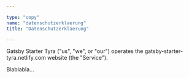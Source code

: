 ```yaml
---

type: "copy"
name: "datenschutzerklaerung"
title: "Datenschutzerklaerung"

---
```


Gatsby Starter Tyra ("us", "we", or "our") operates the gatsby-starter-tyra.netlify.com website (the "Service").

Blablabla...
